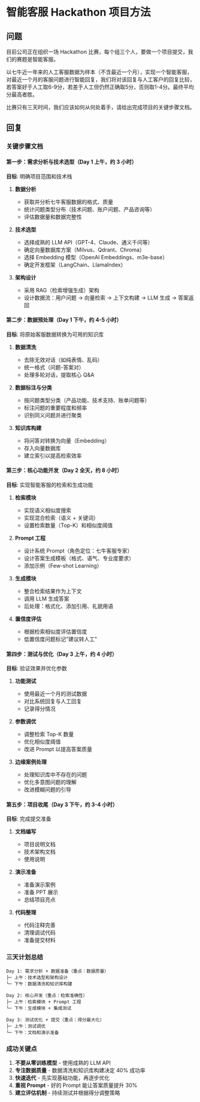 # 智能客服 Hackathon 项目方法

## 问题

目前公司正在组织一场 Hackathon 比赛，每个组三个人，要做一个项目提交，我们的赛题是智能客服。

以七牛近一年来的人工客服数据为样本（不含最近一个月），实现一个智能客服，对最近一个月的客服问题进行智能回复，我们将对该回复与人工客户的回复比较，若答案好于人工取6-9分，若差于人工但仍然正确取5分，否则取1-4分。最终平均分最高者胜。

比赛只有三天时间，我们应该如何从何处着手，请给出完成项目的关键步骤文档。

## 回复

### 关键步骤文档

#### 第一步：需求分析与技术选型（Day 1 上午，约 3 小时）

**目标**: 明确项目范围和技术栈

1. **数据分析**
   - 获取并分析七牛客服数据的格式、质量
   - 统计问题类型分布（技术问题、账户问题、产品咨询等）
   - 评估数据量和数据完整性

2. **技术选型**
   - 选择成熟的 LLM API（GPT-4、Claude、通义千问等）
   - 确定向量数据库方案（Milvus、Qdrant、Chroma）
   - 选择 Embedding 模型（OpenAI Embeddings、m3e-base）
   - 确定开发框架（LangChain、LlamaIndex）

3. **架构设计**
   - 采用 RAG（检索增强生成）架构
   - 设计数据流：用户问题 → 向量检索 → 上下文构建 → LLM 生成 → 答案返回

#### 第二步：数据预处理（Day 1 下午，约 4-5 小时）

**目标**: 将原始客服数据转换为可用的知识库

1. **数据清洗**
   - 去除无效对话（如纯表情、乱码）
   - 统一格式（问题-答案对）
   - 处理多轮对话，提取核心 Q&A

2. **数据标注与分类**
   - 按问题类型分类（产品功能、技术支持、账单问题等）
   - 标注问题的重要程度和频率
   - 识别同义问题并进行聚类

3. **知识库构建**
   - 将问答对转换为向量（Embedding）
   - 存入向量数据库
   - 建立索引以提高检索效率

#### 第三步：核心功能开发（Day 2 全天，约 8 小时）

**目标**: 实现智能客服的检索和生成功能

1. **检索模块**
   - 实现语义相似度搜索
   - 实现混合检索（语义 + 关键词）
   - 设置检索数量（Top-K）和相似度阈值

2. **Prompt 工程**
   - 设计系统 Prompt（角色定位：七牛客服专家）
   - 设计答案生成模板（格式、语气、专业度要求）
   - 添加示例（Few-shot Learning）

3. **生成模块**
   - 整合检索结果作为上下文
   - 调用 LLM 生成答案
   - 后处理：格式化、添加引用、礼貌用语

4. **置信度评估**
   - 根据检索相似度评估置信度
   - 低置信度问题标记"建议转人工"

#### 第四步：测试与优化（Day 3 上午，约 4 小时）

**目标**: 验证效果并优化参数

1. **功能测试**
   - 使用最近一个月的测试数据
   - 对比系统回复与人工回复
   - 记录得分情况

2. **参数调优**
   - 调整检索 Top-K 数量
   - 优化相似度阈值
   - 改进 Prompt 以提高答案质量

3. **边缘案例处理**
   - 处理知识库中不存在的问题
   - 优化多意图问题的理解
   - 改进模糊问题的引导

#### 第五步：项目收尾（Day 3 下午，约 3-4 小时）

**目标**: 完成提交准备

1. **文档编写**
   - 项目说明文档
   - 技术架构文档
   - 使用说明

2. **演示准备**
   - 准备演示案例
   - 准备 PPT 展示
   - 总结项目亮点

3. **代码整理**
   - 代码注释完善
   - 清理调试代码
   - 准备提交材料

### 三天计划总结

```
Day 1: 需求分析 + 数据准备（重点：数据质量）
├─ 上午：技术选型和架构设计
└─ 下午：数据清洗和知识库构建

Day 2: 核心开发（重点：检索准确性）
├─ 上午：检索模块 + Prompt 工程
└─ 下午：生成模块 + 集成测试

Day 3: 测试优化 + 提交（重点：得分最大化）
├─ 上午：测试调优
└─ 下午：文档和演示准备
```

### 成功关键点

1. **不要从零训练模型** - 使用成熟的 LLM API
2. **专注数据质量** - 数据清洗和知识库构建决定 40% 成功率
3. **快速迭代** - 先实现基础功能，再逐步优化
4. **重视 Prompt** - 好的 Prompt 能让答案质量提升 30%
5. **建立评估机制** - 持续测试并根据得分调整策略
